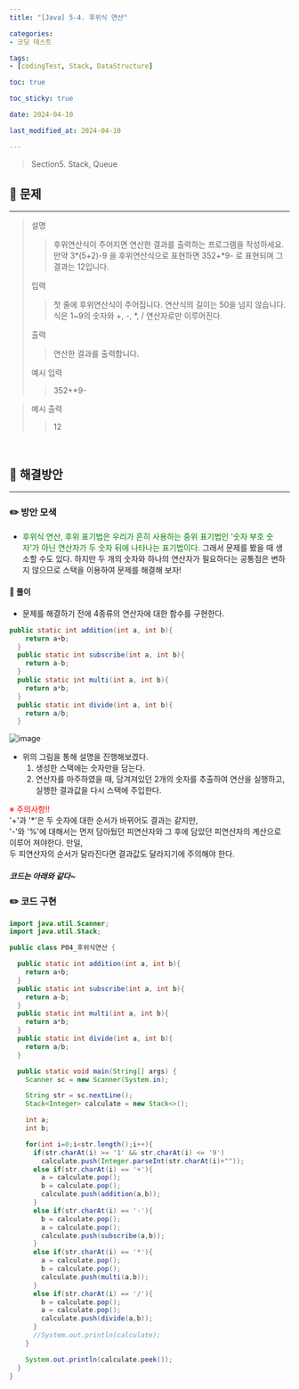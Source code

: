 ```yaml
---
title: "[Java] 5-4. 후위식 연산"

categories:
- 코딩 테스트

tags:
- [codingTest, Stack, DataStructure]

toc: true

toc_sticky: true

date: 2024-04-10

last_modified_at: 2024-04-10

---
```


> Section5. Stack, Queue


## :round_pushpin: 문제

-----
>설명
> >후위연산식이 주어지면 연산한 결과를 출력하는 프로그램을 작성하세요.<br>
만약 3*(5+2)-9 을 후위연산식으로 표현하면 352+*9- 로 표현되며 그 결과는 12입니다.
>
> 입력
> > 첫 줄에 후위연산식이 주어집니다. 연산식의 길이는 50을 넘지 않습니다.
식은 1~9의 숫자와 +, -, *, / 연산자로만 이루어진다.
>
> 출력
> >연산한 결과를 출력합니다.
>
> 예시 입력
> >352+*9-

>
> 예시 출력
> >12
<br>

## :round_pushpin: 해결방안

------
### :pencil2: 방안 모색
- <span style="color:green">후위식 연산, 후위 표기법은 우리가 흔히 사용하는 중위 표기법인 '숫자 부호 숫자'가 아닌 연산자가 두 숫자
뒤에 나타나는 표기법이다.</span> 그래서 문제를 봤을 때 생소할 수도 있다. 하지만 두 개의 숫자와 하나의 연산자가 필요하다는
공통점은 변하지 않으므로 스택을 이용하여 문제를 해결해 보자!

#### :notebook: 풀이

- 문제를 해결하기 전에 4종류의 연산자에 대한 함수를 구현한다.
```java
public static int addition(int a, int b){
    return a+b;
  }
  public static int subscribe(int a, int b){
    return a-b;
  }
  public static int multi(int a, int b){
    return a*b;
  }
  public static int divide(int a, int b){
    return a/b;
  }
```
![image](https://github.com/wjd4204/taveshot/assets/110841041/b00c1bcf-e5f4-4a23-90c8-05d9df2bc611)
- 위의 그림을 통해 설명을 진행해보겠다.
  1. 생성한 스택에는 숫자만을 담는다.
  2. 연산자를 마주하였을 때, 담겨져있던 2개의 숫자를 추출하여 연산을 실행하고, 실행한 결과값을 다시 스택에 주입한다.

<span style="color:red">※ 주의사항!!<br> </span>
'+'과 '*'은 두 숫자에 대한 순서가 바뀌어도 결과는 같지만,<br>
'-'와 '%'에 대해서는 먼저 담아뒀던 피연산자와 그 후에 담았던 피연산자의 계산으로 이루어 져야한다. 만일,<br>
두 피연산자의 순서가 달라진다면 결과값도 달라지기에 주의해야 한다.

#####  코드는 아래와 같다~

### :pencil2: 코드 구현

```java
import java.util.Scanner;
import java.util.Stack;

public class P04_후위식연산 {

  public static int addition(int a, int b){
    return a+b;
  }
  public static int subscribe(int a, int b){
    return a-b;
  }
  public static int multi(int a, int b){
    return a*b;
  }
  public static int divide(int a, int b){
    return a/b;
  }

  public static void main(String[] args) {
    Scanner sc = new Scanner(System.in);

    String str = sc.nextLine();
    Stack<Integer> calculate = new Stack<>();

    int a;
    int b;

    for(int i=0;i<str.length();i++){
      if(str.charAt(i) >= '1' && str.charAt(i) <= '9')
        calculate.push(Integer.parseInt(str.charAt(i)+""));
      else if(str.charAt(i) == '+'){
        a = calculate.pop();
        b = calculate.pop();
        calculate.push(addition(a,b));
      }
      else if(str.charAt(i) == '-'){
        b = calculate.pop();
        a = calculate.pop();
        calculate.push(subscribe(a,b));
      }
      else if(str.charAt(i) == '*'){
        a = calculate.pop();
        b = calculate.pop();
        calculate.push(multi(a,b));
      }
      else if(str.charAt(i) == '/'){
        b = calculate.pop();
        a = calculate.pop();
        calculate.push(divide(a,b));
      }
      //System.out.println(calculate);
    }

    System.out.println(calculate.peek());
  }
}
```
